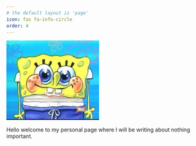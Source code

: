 ```yaml
---
# the default layout is 'page'
icon: fas fa-info-circle
order: 4
---
```


![About](/assets/img/profileimage.png)

Hello welcome to my personal page where I will be writing about nothing important.